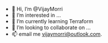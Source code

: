 - 👋 Hi, I’m @VijayMorri
- 👀 I’m interested in ...
- 🌱 I’m currently learning Terraform
- 💞️ I’m looking to collaborate on ...
- 📫 email me vijaymorri@outlook.com.

<!---
VijayMorri/VijayMorri is a ✨ special ✨ repository because its `README.md` (this file) appears on your GitHub profile.
You can click the Preview link to take a look at your changes.
--->
